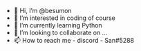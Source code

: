 - 👋 Hi, I’m @besumon
- 👀 I’m interested in coding of course
- 🌱 I’m currently learning Python
- 💞️ I’m looking to collaborate on ...
- 📫 How to reach me - discord - San#5288

<!---
besumon/besumon is a ✨ special ✨ repository because its `README.md` (this file) appears on your GitHub profile.
You can click the Preview link to take a look at your changes.
--->
